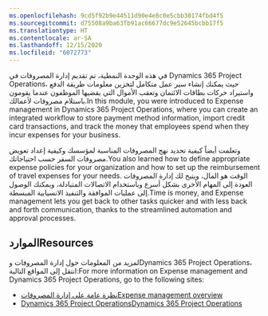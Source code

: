```yaml
---
ms.openlocfilehash: 9cd5f92b9e44511d90e4e8c0e5cbb30174fbd4f5
ms.sourcegitcommit: d75508a9ba63fb91ac66677dc9e52645bcbb17f5
ms.translationtype: HT
ms.contentlocale: ar-SA
ms.lasthandoff: 12/15/2020
ms.locfileid: "6072773"
---
```

<span data-ttu-id="f1384-101">في هذه الوحدة النمطية، تم تقديم إدارة المصروفات في Dynamics 365 Project Operations، حيث يمكنك إنشاء سير عمل متكامل لتخزين معلومات طريقة الدفع واستيراد حركات بطاقات الائتمان وتعقب الأموال التي يقضيها الموظفون عندما يقومون باستلام مصروفات لأعمالك.</span><span class="sxs-lookup"><span data-stu-id="f1384-101">In this module, you were introduced to Expense management in Dynamics 365 Project Operations, where you can create an integrated workflow to store payment method information, import credit card transactions, and track the money that employees spend when they incur expenses for your business.</span></span> 

<span data-ttu-id="f1384-102">وتعلمت أيضاً كيفية تحديد نهج المصروفات المناسبة لمؤسسك وكيفية إعداد تعويض مصروفات السفر حسب احتياجاتك.</span><span class="sxs-lookup"><span data-stu-id="f1384-102">You also learned how to define appropriate expense policies for your organization and how to set up the reimbursement of travel expenses for your needs.</span></span> <span data-ttu-id="f1384-103">الوقت هو المال، ويتيح لك إدارة المصروفات العودة إلى المهام الأخرى بشكل أسرع وباستخدام الاتصالات المتبادلة، ويمكنك الوصول إلى عمليات الموافقة والتنفيذ الانسيابية المبسطة.</span><span class="sxs-lookup"><span data-stu-id="f1384-103">Time is money, and Expense management lets you get back to other tasks quicker and with less back and forth communication, thanks to the streamlined automation and approval processes.</span></span> 

## <a name="resources"></a><span data-ttu-id="f1384-104">الموارد</span><span class="sxs-lookup"><span data-stu-id="f1384-104">Resources</span></span>
<span data-ttu-id="f1384-105">لمزيد من المعلومات حول إدارة المصروفات وDynamics 365 Project Operations، انتقل إلى المواقع التالية:</span><span class="sxs-lookup"><span data-stu-id="f1384-105">For more information on Expense management and Dynamics 365 Project Operations, go to the following sites:</span></span>

- [<span data-ttu-id="f1384-106">نظرة عامة على إدارة المصروفات</span><span class="sxs-lookup"><span data-stu-id="f1384-106">Expense management overview</span></span>](https://docs.microsoft.com/dynamics365/project-operations/prod-exp/expense-management/?azure-portal=true)
- [<span data-ttu-id="f1384-107">Dynamics 365 Project Operations</span><span class="sxs-lookup"><span data-stu-id="f1384-107">Dynamics 365 Project Operations</span></span>](https://docs.microsoft.com/dynamics365/project-operations/?azure-portal=true)
